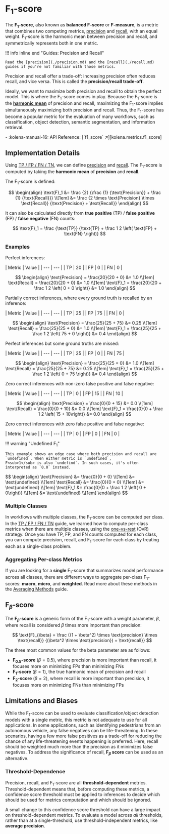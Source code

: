 # F<sub>1</sub>-score

The **F<sub>1</sub>-score**, also known as **balanced F-score** or **F-measure**, is a metric that combines two
competing metrics, [precision](./precision.md) and [recall](./recall.md), with an equal weight. F<sub>1</sub>-score is
the harmonic mean between precision and recall, and symmetrically represents both in one metric.

!!! info inline end "Guides: Precision and Recall"

    Read the [precision](./precision.md) and the [recall](./recall.md) guides if you're not familiar with those metrics.

Precision and recall offer a trade-off: increasing precision often reduces recall, and vice versa. This is called
the **precision/recall trade-off**.

Ideally, we want to maximize both precision and recall to obtain the perfect model. This is where the
F<sub>1</sub>-score comes in play. Because the F<sub>1</sub>-score is the
[**harmonic mean**](https://en.wikipedia.org/wiki/Harmonic_mean) of precision and recall, maximizing the
F<sub>1</sub>-score implies simultaneously maximizing both precision and recall.
Thus, the F<sub>1</sub>-score has become a popular metric for the evaluation of many workflows, such as classification,
object detection, semantic segmentation, and information retrieval.

<div class="grid cards" markdown>
- :kolena-manual-16: API Reference: [`f1_score` ↗][kolena.metrics.f1_score]
</div>

## Implementation Details

Using [TP / FP / FN / TN](./tp-fp-fn-tn.md), we can define [precision](./precision.md) and [recall](./recall.md).
The F<sub>1</sub>-score is computed by taking the **harmonic mean** of **precision** and **recall**.

The F<sub>1</sub>-score is defined:

$$
\begin{align}
\text{F}_1 &= \frac {2} {\frac {1} {\text{Precision}} + \frac {1} {\text{Recall}}} \\[1em]
&= \frac {2 \times \text{Precision} \times \text{Recall}} {\text{Precision} + \text{Recall}}
\end{align}
$$

It can also be calculated directly from **true positive** (TP) / **false positive** (FP) / **false negative** (FN)
counts:

$$
\text{F}_1 = \frac {\text{TP}} {\text{TP} + \frac 1 2 \left( \text{FP} + \text{FN} \right)}
$$

### Examples

Perfect inferences:

<div class="grid" markdown>
| Metric | Value |
| --- | --- |
| TP | 20 |
| FP | 0 |
| FN | 0 |

$$
\begin{align}
\text{Precision} = \frac{20}{20 + 0} &= 1.0 \\[1em]
\text{Recall} = \frac{20}{20 + 0} &= 1.0 \\[1em]
\text{F}_1 = \frac{20}{20 + \frac 1 2 \left( 0 + 0 \right)} &= 1.0
\end{align}
$$
</div>

Partially correct inferences, where every ground truth is recalled by an inference:

<div class="grid" markdown>
| Metric | Value |
| --- | --- |
| TP | 25 |
| FP | 75 |
| FN | 0 |

$$
\begin{align}
\text{Precision} = \frac{25}{25 + 75} &= 0.25 \\[1em]
\text{Recall} = \frac{25}{25 + 0} &= 1.0 \\[1em]
\text{F}_1 = \frac{25}{25 + \frac 1 2 \left( 75 + 0 \right)} &= 0.4
\end{align}
$$
</div>

Perfect inferences but some ground truths are missed:
<div class="grid" markdown>
| Metric | Value |
| --- | --- |
| TP | 25 |
| FP | 0 |
| FN | 75 |

$$
\begin{align}
\text{Precision} = \frac{25}{25 + 0} &= 1.0 \\[1em]
\text{Recall} = \frac{25}{25 + 75} &= 0.25 \\[1em]
\text{F}_1 = \frac{25}{25 + \frac 1 2 \left( 0 + 75 \right)} &= 0.4
\end{align}
$$
</div>

Zero correct inferences with non-zero false positive and false negative:
<div class="grid" markdown>
| Metric | Value |
| --- | --- |
| TP | 0 |
| FP | 15 |
| FN | 10 |

$$
\begin{align}
\text{Precision} = \frac{0}{0 + 15} &= 0.0 \\[1em]
\text{Recall} = \frac{0}{0 + 10} &= 0.0 \\[1em]
\text{F}_1 = \frac{0}{0 + \frac 1 2 \left( 15 + 10\right)} &= 0.0
\end{align}
$$
</div>

Zero correct inferences with zero false positive and false negative:
<div class="grid" markdown>
<div markdown>
| Metric | Value |
| --- | --- |
| TP | 0 |
| FP | 0 |
| FN | 0 |

!!! warning "Undefined F<sub>1</sub>"

    This example shows an edge case where both precision and recall are `undefined`. When either metric is `undefined`,
    F<sub>1</sub> is also `undefind`. In such cases, it's often interpreted as `0.0` instead.

</div>
$$
\begin{align}
\text{Precision} &= \frac{0}{0 + 0} \\[1em]
&= \text{undefined} \\[1em]
\text{Recall} &= \frac{0}{0 + 0} \\[1em]
&= \text{undefined} \\[1em]
\text{F}_1 &= \frac{0}{0 + \frac 1 2 \left( 0 + 0\right)} \\[1em]
&= \text{undefined} \\[1em]
\end{align}
$$
</div>

### Multiple Classes

In workflows with multiple classes, the F<sub>1</sub>-score can be computed per class. In the [TP / FP / FN / TN](./tp-fp-fn-tn.md)
guide, we learned how to compute per-class metrics when there are multiple classes, using the [one-vs-rest](./tp-fp-fn-tn.md#multiclass)
(OvR) strategy. Once you have TP, FP, and FN counts computed for each class, you can compute precision, recall, and
F<sub>1</sub>-score for each class by treating each as a single-class problem.

### Aggregating Per-class Metrics

If you are looking for a **single** F<sub>1</sub>-score that summarizes model performance across all classes, there are
different ways to aggregate per-class F<sub>1</sub>-scores: **macro**, **micro**, and **weighted**. Read more about
these methods in the [Averaging Methods](./averaging-methods.md) guide.

## F$_\beta$-score

The **F$_\beta$-score** is a generic form of the F<sub>1</sub>-score with a weight parameter, $\beta$, where
recall is considered $\beta$ times more important than precision:

<!-- markdownlint-disable MD013 -->
$$
\text{F}_{\beta} = \frac {(1 + \beta^2) \times \text{precision} \times \text{recall}} {(\beta^2 \times \text{precision}) + \text{recall}}
$$
<!-- markdownlint-enable MD013 -->

The three most common values for the beta parameter are as follows:

- **F<sub>0.5</sub>-score** $\left(\beta = 0.5\right)$,
  where precision is more important than recall, it focuses more on minimizing FPs than minimizing FNs
- **F<sub>1</sub>-score** $\left(\beta = 1\right)$,
  the true harmonic mean of precision and recall
- **F<sub>2</sub>-score** $\left(\beta = 2\right)$,
  where recall is more important than precision, it focuses more on minimizing FNs than minimizing FPs

## Limitations and Biases

While the F<sub>1</sub>-score can be used to evaluate classification/object detection models with a single metric,
this metric is not adequate to use for all applications. In some applications, such as identifying pedestrians from an
autonomous vehicle, any false negatives can be life-threatening. In these scenarios, having a few more false positives
as a trade-off for reducing the chance of any life-threatening events happening is preferred. Here, recall should be
weighted much more than the precision as it minimizes false negatives. To address the significance of recall,
**$\text{F}_\beta$ score** can be used as an alternative.

### Threshold-Dependence

Precision, recall, and F<sub>1</sub>-score are all **threshold-dependent** metrics. Threshold-dependent means that,
before computing these metrics, a confidence score threshold must be applied to inferences to decide which should be
used for metrics computation and which should be ignored.

A small change to this confidence score threshold can have a large impact on threshold-dependent metrics. To evaluate
a model across _all_ thresholds, rather than at a single-threshold, use threshold-independent metrics, like
**average precision**.
